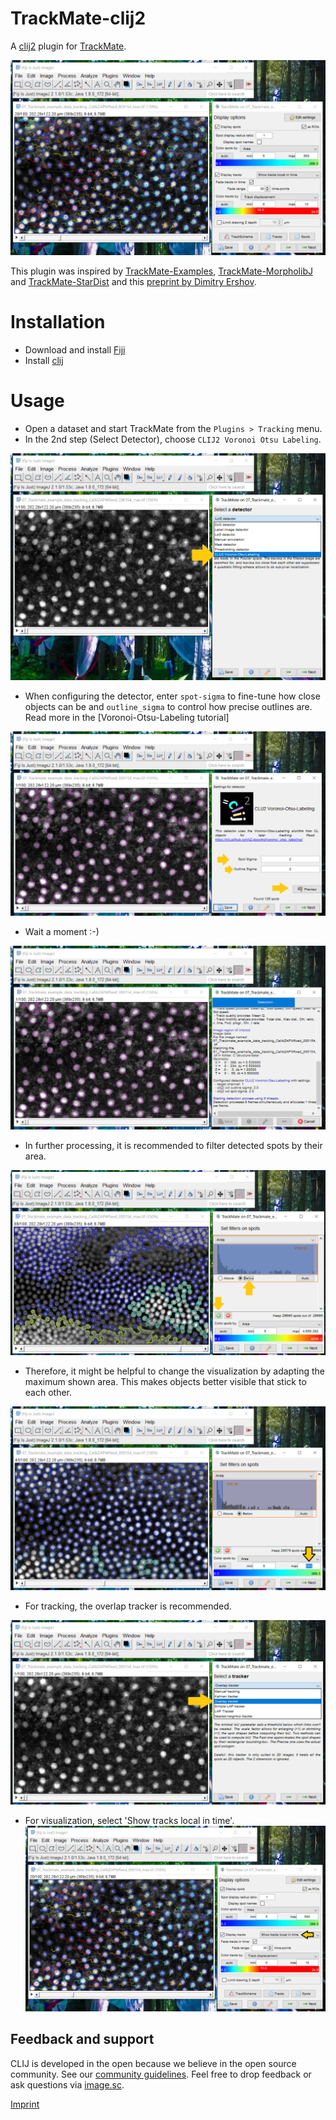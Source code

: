 TrackMate-clij2
===============

A [clij2](https://clij.github.io) plugin for [TrackMate](https://imagej.net/plugins/trackmate/).

![img.png](docs/trackmate_clij2_screenhot.png)

This plugin was inspired by [TrackMate-Examples](https://github.com/fiji/TrackMate-examples), [TrackMate-MorpholibJ](https://github.com/tinevez/TrackMate-MorphoLibJ) and [TrackMate-StarDist](https://github.com/tinevez/TrackMate-StarDist) 
and this [preprint by Dimitry Ershov](https://www.biorxiv.org/content/10.1101/2021.09.03.458852v1.full).

# Installation

* Download and install [Fiji](https://fiji.sc/Downloads)
* Install [clij](https://clij.github.io/clij2-docs/installationInFiji)

# Usage

* Open a dataset and start TrackMate from the `Plugins > Tracking` menu.
* In the 2nd step (Select Detector), choose `CLIJ2 Voronoi Otsu Labeling`.

![img.png](docs/choose_clij2.png)

* When configuring the detector, enter `spot-sigma` to fine-tune how close objects can be and `outline_sigma` to control how precise outlines are. 
  Read more in the [Voronoi-Otsu-Labeling tutorial]

![img.png](docs/config_detector.png)

* Wait a moment :-)

![img.png](docs/wait_detection.png)

* In further processing, it is recommended to filter detected spots by their area.

![img.png](docs/filter_spots_by_area.png)

* Therefore, it might be helpful to change the visualization by adapting the maximum shown area. This makes objects better visible that stick to each other.

![img.png](docs/visualize_area.png)

* For tracking, the overlap tracker is recommended.

![img.png](docs/choose_overlap_tracker.png)

* For visualization, select 'Show tracks local in time'.
![img_1.png](docs/visualize_spots_int_time.png)

## Feedback and support
CLIJ is developed in the open because we believe in the open source community. 
See our [community guidelines](https://clij.github.io/clij2-docs/community_guidelines). 
Feel free to drop feedback or ask questions via [image.sc](https://image.sc). 

[Imprint](https://clij.github.io/imprint)
